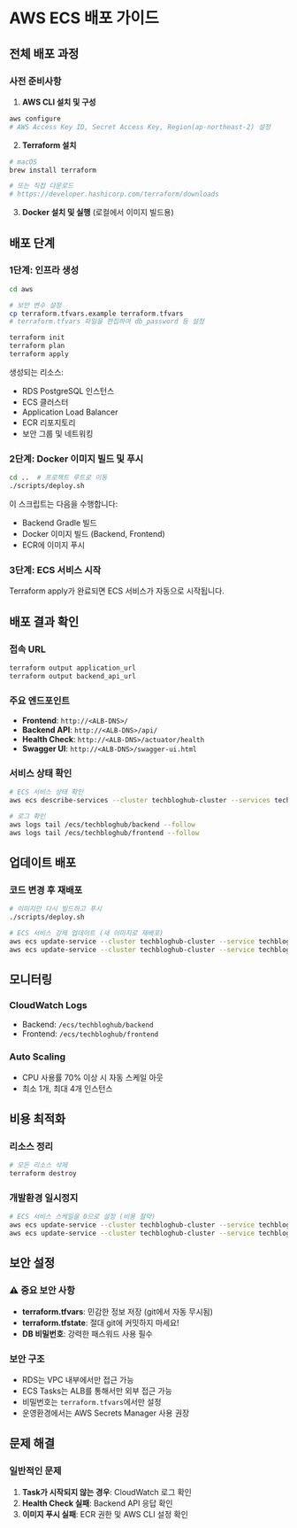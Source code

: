 # AWS ECS 배포 가이드

## 전체 배포 과정

### 사전 준비사항
1. **AWS CLI 설치 및 구성**
```bash
aws configure
# AWS Access Key ID, Secret Access Key, Region(ap-northeast-2) 설정
```

2. **Terraform 설치**
```bash
# macOS
brew install terraform

# 또는 직접 다운로드
# https://developer.hashicorp.com/terraform/downloads
```

3. **Docker 설치 및 실행** (로컬에서 이미지 빌드용)

## 배포 단계

### 1단계: 인프라 생성
```bash
cd aws

# 보안 변수 설정
cp terraform.tfvars.example terraform.tfvars
# terraform.tfvars 파일을 편집하여 db_password 등 설정

terraform init
terraform plan
terraform apply
```

생성되는 리소스:
- RDS PostgreSQL 인스턴스
- ECS 클러스터
- Application Load Balancer
- ECR 리포지토리
- 보안 그룹 및 네트워킹

### 2단계: Docker 이미지 빌드 및 푸시
```bash
cd ..  # 프로젝트 루트로 이동
./scripts/deploy.sh
```

이 스크립트는 다음을 수행합니다:
- Backend Gradle 빌드
- Docker 이미지 빌드 (Backend, Frontend)
- ECR에 이미지 푸시

### 3단계: ECS 서비스 시작
Terraform apply가 완료되면 ECS 서비스가 자동으로 시작됩니다.

## 배포 결과 확인

### 접속 URL
```bash
terraform output application_url
terraform output backend_api_url
```

### 주요 엔드포인트
- **Frontend**: `http://<ALB-DNS>/`
- **Backend API**: `http://<ALB-DNS>/api/`
- **Health Check**: `http://<ALB-DNS>/actuator/health`
- **Swagger UI**: `http://<ALB-DNS>/swagger-ui.html`

### 서비스 상태 확인
```bash
# ECS 서비스 상태 확인
aws ecs describe-services --cluster techbloghub-cluster --services techbloghub-backend-service techbloghub-frontend-service

# 로그 확인
aws logs tail /ecs/techbloghub/backend --follow
aws logs tail /ecs/techbloghub/frontend --follow
```

## 업데이트 배포

### 코드 변경 후 재배포
```bash
# 이미지만 다시 빌드하고 푸시
./scripts/deploy.sh

# ECS 서비스 강제 업데이트 (새 이미지로 재배포)
aws ecs update-service --cluster techbloghub-cluster --service techbloghub-backend-service --force-new-deployment
aws ecs update-service --cluster techbloghub-cluster --service techbloghub-frontend-service --force-new-deployment
```

## 모니터링

### CloudWatch Logs
- Backend: `/ecs/techbloghub/backend`
- Frontend: `/ecs/techbloghub/frontend`

### Auto Scaling
- CPU 사용률 70% 이상 시 자동 스케일 아웃
- 최소 1개, 최대 4개 인스턴스

## 비용 최적화

### 리소스 정리
```bash
# 모든 리소스 삭제
terraform destroy
```

### 개발환경 일시정지
```bash
# ECS 서비스 스케일을 0으로 설정 (비용 절약)
aws ecs update-service --cluster techbloghub-cluster --service techbloghub-backend-service --desired-count 0
aws ecs update-service --cluster techbloghub-cluster --service techbloghub-frontend-service --desired-count 0
```

## 보안 설정

### ⚠️ 중요 보안 사항
- **terraform.tfvars**: 민감한 정보 저장 (git에서 자동 무시됨)
- **terraform.tfstate**: 절대 git에 커밋하지 마세요!
- **DB 비밀번호**: 강력한 패스워드 사용 필수

### 보안 구조
- RDS는 VPC 내부에서만 접근 가능
- ECS Tasks는 ALB를 통해서만 외부 접근 가능
- 비밀번호는 `terraform.tfvars`에서만 설정
- 운영환경에서는 AWS Secrets Manager 사용 권장

## 문제 해결

### 일반적인 문제
1. **Task가 시작되지 않는 경우**: CloudWatch 로그 확인
2. **Health Check 실패**: Backend API 응답 확인
3. **이미지 푸시 실패**: ECR 권한 및 AWS CLI 설정 확인